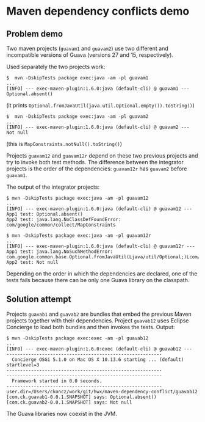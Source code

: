 # Maven dependency conflicts demo

## Problem demo

Two maven projects (`guavam1` and `guavam2`) use two different and incompatible versions of Guava (versions 27 and 15, respectively).

Used separately the two projects work:

```
$  mvn -DskipTests package exec:java -am -pl guavam1
...
[INFO] --- exec-maven-plugin:1.6.0:java (default-cli) @ guavam1 ---
Optional.absent()
```
(it prints `Optional.fromJavaUtil(java.util.Optional.empty()).toString()`)


```
$  mvn -DskipTests package exec:java -am -pl guavam2
...
[INFO] --- exec-maven-plugin:1.6.0:java (default-cli) @ guavam2 ---
Not null
```

(this is `MapConstraints.notNull().toString()`)

Projects `guavam12` and `guavam12r` depend on these two previous projects and try to invoke both test methods.
The difference between the integrator projects is the order of the dependencies: `guavam12r` has `guavam2` before `guavam1`.

The output of the integrator projects:
```
$ mvn -DskipTests package exec:java -am -pl guavam12
...
[INFO] --- exec-maven-plugin:1.6.0:java (default-cli) @ guavam12 ---
App1 test: Optional.absent()
App2 test: java.lang.NoClassDefFoundError: com/google/common/collect/MapConstraints
```

```
$ mvn -DskipTests package exec:java -am -pl guavam12r
...
[INFO] --- exec-maven-plugin:1.6.0:java (default-cli) @ guavam12r ---
App1 test: java.lang.NoSuchMethodError: com.google.common.base.Optional.fromJavaUtil(Ljava/util/Optional;)Lcom/google/common/base/Optional;
App2 test: Not null
```

Depending on the order in which the dependencies are declared, one of the tests fails because there can be only one Guava library on the classpath.


 ## Solution attempt

Projects `guavab1` and `guavab2` are bundles that embed the previous Maven projects together with their dependencies.
Project `guavab12` uses Eclipse Concierge to load both bundles and then invokes the tests. Output:
```
$ mvn -DskipTests package exec:exec -am -pl guavab12
...
[INFO] --- exec-maven-plugin:1.6.0:exec (default-cli) @ guavab12 ---
---------------------------------------------------------
  Concierge OSGi 5.1.0 on Mac OS X 10.13.6 starting ... (default) startlevel=3
---------------------------------------------------------
---------------------------------------------------------
  Framework started in 0.0 seconds.
---------------------------------------------------------
user.dir=/Users/ckoncz/work/git/hwx/maven-dependency-conflict/guavab12
[com.ck.guavab1-0.0.1.SNAPSHOT] says: Optional.absent()
[com.ck.guavab2-0.0.1.SNAPSHOT] says: Not null
```
The Guava libraries now coexist in the JVM.
